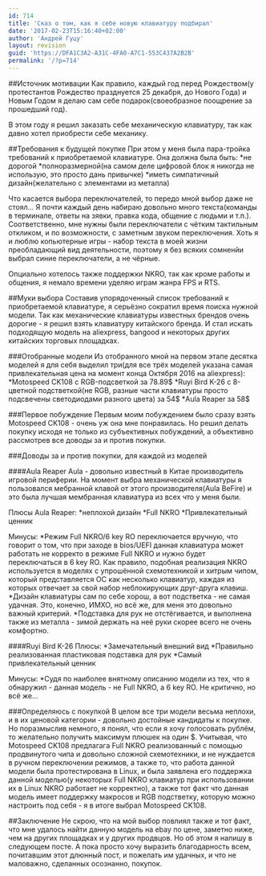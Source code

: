 ```yaml
---
id: 714
title: 'Сказ о том, как я себе новую клавиатуру подбирал'
date: '2017-02-23T15:16:40+02:00'
author: 'Андрей Гуцу'
layout: revision
guid: 'https://DFA1C3A2-A31C-4FA0-A7C1-553C437A2B2B'
permalink: '/?p=714'
---
```


##Источник мотивации
Как правило, каждый год перед Рождеством(у протестантов Рождество празднуется 25 декабря, до Нового Года) и Новым Годом я делаю сам себе подарок(своеобразное поощрение за прошедший год).

В этом году я решил заказать себе механическую клавиатуру, так как давно хотел приобрести себе механику.

##Требования к будущей покупке
При этом у меня была пара-тройка требований к приобретаемой клавиатуре. Она должна была быть:
*не дорогой
*полноразмерной(на самом деле цифровой блок я никогда не использую, это просто дань привычке)
*иметь симпатичный дизайн(желательно с элементами из металла)

Что касается выбора переключателей, то передо мной выбор даже не стоял... Я почти каждый день набираю довольно много текста(команды в терминале, ответы на зявки, правка кода, общение с людьми и т.п.). Соответственно, мне нужны были переключатели с чётким тактильным откликом, и по возможности, с заметным звуком переключения. Хоть я и люблю копьютерные игры - набор текста в моей жизни преобладающий вид деятельности, поэтому я без всяких сомненйи выбрал синие переключатели, а не чёрные.

Опциально хотелось также поддержки NKRO, так как кроме работы и общения, я немало времени уделяю играм жанра FPS и RTS.

##Муки выбора
Составив упорядоченный список требований к приобретаемой клавиатуре, я серьёзно сократил время поиска нужной модели. Так как механические клавиатуры известных брендов очень дорогие - я решил взять клавиатуру китайского бренда. И стал искать подходящую модель на aliexpress, bangood и некоторых других китайских торговых площадках.

###Отобранные модели
Из отобранного мной на первом этапе десятка моделей я для себя выделил три(для все трёх моделей указана самая привлекательная цена на момент конца Октября 2016 на aliexpress):
*Motospeed CK108 c RGB-подсветкой за 78.89$
*Ruyi Bird K-26 c 8-цветной подстветкой(не RGB, разные части клавиатуры просто подсвечены светодиодами разного цвета) за 54$
*Aula Reaper за 58$

###Первое побуждение
Первым моим побуждением было сразу взять Motospeed CK108 - очень уж она мне понравилась. Но решил делать покупку исходя не только из субъективных побуждений, а объективно рассмотрев все доводы за и против покупки.

###Доводы за и против покупки, для каждой из моделей

####Aula Reaper
Aula - довольно известный в Китае производитель игровой периферии. На момент выбра механической клавиатуры я пользовался мебранной клавой от этого производителя(Aula BeFire) и это была лучшая мембранная клавиатура из всех что у меня были.

Плюсы Aula Reaper:
*неплохой дизайн
*Full NKRO
*Привлекательный ценник

Минусы:
*Режим Full NKRO/6 key RO переключается вручную, что говорит о том, что при заходе в bios/UEFI данная клавиатура может работать не корректо в режиме Full NKRO и нужно будет переключаться в 6 key RO. Как правило, подобная реализация NKRO используется в моделях с упрошённой схемотехникой и хитрым чипом, который представляется ОС как несколько клавиатур, каждая из которых отвечает за свой набор неблокирующих друг-друга клавиш.
*Дизайн клавиатуры сам по себе хорош, а вот подстветка - не самая удачная. Это, конечно, ИМХО, но всё же, для меня это довольно важный критерий.
*Подставка для рук не отстёгивается, и выполнена также из металла - зимой держать на неё руки скорее всего не очень комфортно.

####Ruyi Bird K-26
Плюсы:
*Замечательный внешний вид
*Правильно реализованная пластиковая подставка для рук
*Самый привлекательный ценник

Минусы:
*Судя по наиболее внятному описанию модели из тех, что я обнаружил - данная модель - не Full NKRO, а 6 key RO. Не критично, но всё же...

###Определяюсь с покупкой
В целом все три модели весьма неплохи, и в их ценовой категории - довольно достойные кандидаты к покупке. Но поразмыслив немного, я понял, что если я хочу голосовать рублём, то желательно получить максимум плюшек на один $. Учитывая, что Motospeed CK108 предлагага Full NKRO реализованный с помощью продвинутого чипа и довольно сложной схемотехники, и не нуждается в ручном переключении режимов, а также то, что работа данной модели была протестирована в Linux, и была заявлена его поддержка данной моделью(у некоторых Full NKRO клавиатур при использовании их в Linux NKRO работает не корректно), а также тот факт что данная модель имеет поддержку макросов и RGB подстветку, которую можно настроить под себя - я в итоге выбрал Motospeed CK108.

##Заключение
Не скрою, что на мой выбор повлиял также и тот факт, что мне удалось найти данную модель на ebay по цене, заметно ниже, чем на других площадках и у других продвцов. Но об этом я напишу в следующем посте. А пока просто хочу выразить благодарность всем, почитавшим этот длюнный пост, и пожелать им удачных, и что не маловажно, сделанных осознанно, покупок.